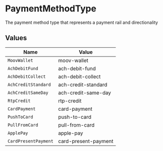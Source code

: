 # PaymentMethodType

The payment method type that represents a payment rail and directionality


## Values

| Name                 | Value                |
| -------------------- | -------------------- |
| `MoovWallet`         | moov-wallet          |
| `AchDebitFund`       | ach-debit-fund       |
| `AchDebitCollect`    | ach-debit-collect    |
| `AchCreditStandard`  | ach-credit-standard  |
| `AchCreditSameDay`   | ach-credit-same-day  |
| `RtpCredit`          | rtp-credit           |
| `CardPayment`        | card-payment         |
| `PushToCard`         | push-to-card         |
| `PullFromCard`       | pull-from-card       |
| `ApplePay`           | apple-pay            |
| `CardPresentPayment` | card-present-payment |